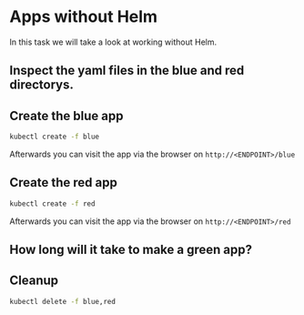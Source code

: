 # Apps without Helm

In this task we will take a look at working without Helm.

## Inspect the yaml files in the blue and red directorys.

## Create the blue app

```bash
kubectl create -f blue
```

Afterwards you can visit the app via the browser on `http://<ENDPOINT>/blue`

## Create the red app

```bash
kubectl create -f red
```

Afterwards you can visit the app via the browser on `http://<ENDPOINT>/red`

## How long will it take to make a green app?

## Cleanup

```bash
kubectl delete -f blue,red
```